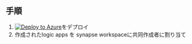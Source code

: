 ## 手順

1. [![Deploy to Azure](https://aka.ms/deploytoazurebutton)](https://portal.azure.com/#create/Microsoft.Template/uri/https%3A%2F%2Fraw.githubusercontent.com%2Fryoma-nagata%2FSynapseAutoStop%2Fmaster%2Finfra%2Flogicapps.json)をデプロイ
1. 作成されたlogic apps を synapse workspaceに共同作成者に割り当て
